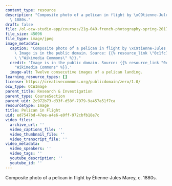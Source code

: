 ```yaml
---
content_type: resource
description: "Composite photo of a pelican in flight by \xC9tienne-Jules Marey, c.\
  \ 1880s."
draft: false
file: /ol-ocw-studio-app/courses/21g-049-french-photography-spring-2017/ed7547bd47eea4e6e0ff972cbfb18e7c_7.Research_Pelican.jpg
file_size: 45096
file_type: image/jpeg
image_metadata:
  caption: "Composite photo of a pelican in flight by \xC9tienne-Jules Marey, c. 1880s.\
    \ Image is in the public domain. Source: {{% resource_link \"0c1fc7f1-b06e-4c6b-8991-7a161c672b59\"\
    \ \"Wikimedia Commons\" %}}."
  credit: 'Image is in the public domain. Source: {{% resource_link "0c1fc7f1-b06e-4c6b-8991-7a161c672b59"
    "Wikimedia Commons" %}}.'
  image-alt: Twelve consecutive images of a pelican landing.
learning_resource_types: []
license: https://creativecommons.org/publicdomain/zero/1.0/
ocw_type: OCWImage
parent_title: Research & Investigation
parent_type: CourseSection
parent_uid: 2c972b73-d33f-d58f-7979-9a457a51f7ca
resourcetype: Image
title: Pelican in Flight
uid: ed7547bd-47ee-a4e6-e0ff-972cbfb18e7c
video_files:
  archive_url: ''
  video_captions_file: ''
  video_thumbnail_file: ''
  video_transcript_file: ''
video_metadata:
  video_speakers: ''
  video_tags: ''
  youtube_description: ''
  youtube_id: ''
---
```

Composite photo of a pelican in flight by Étienne-Jules Marey, c. 1880s.